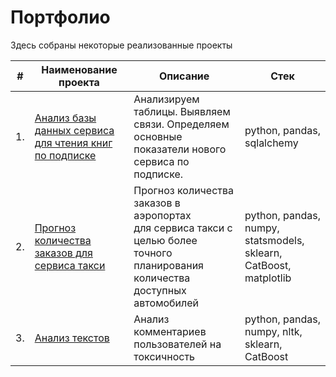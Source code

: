 # Портфолио

Здесь собраны некоторые реализованные проекты

| #    | Наименование проекта                | Описание                                                     | Стек                                                         |
| ---- | ------------------------------------------------------------ | ------------------------------------------------------------ | ------------------------------------------------------------ |
| 1.   | [Анализ базы данных сервиса для чтения книг по подписке](https://github.com/KseniaChernyak/Projects-Yandex.Practicum/tree/5e5ea008e049162b915712c659babfa3c0dafe69/SQL%20project) | Анализируем таблицы. Выявляем связи. Определяем основные показатели нового сервиса по подписке. | python, pandas, sqlalchemy       |
| 2.   | [Прогноз количества заказов для сервиса такси](https://github.com/aq2003/Portfolio/tree/main/Taxi%20Service) | Прогноз количества заказов в аэропортах <br/>для сервиса такси с целью более точного планирования количества доступных <br/>автомобилей | python, pandas, numpy, statsmodels, sklearn, CatBoost, matplotlib |
| 3.   | [Анализ текстов](https://github.com/aq2003/Portfolio/tree/main/Analyzing%20Texts) | Анализ комментариев пользователей на токсичность             | python, pandas, numpy, nltk, sklearn, CatBoost |
